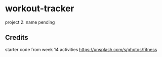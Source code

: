 # workout-tracker
project 2: name pending

## Credits
starter code from week 14 activities
https://unsplash.com/s/photos/fitness
